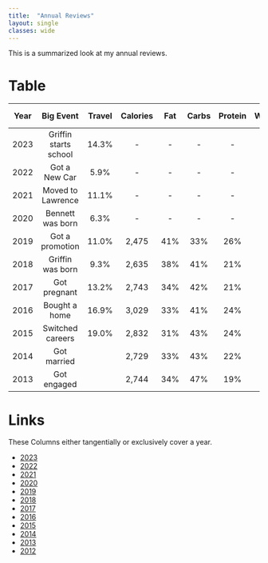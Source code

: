```yaml
---
title:  "Annual Reviews"
layout: single
classes: wide
---
```


This is a summarized look at my annual reviews.

# Table

| Year |       Big Event      | Travel | Calories |  Fat  | Carbs| Protein | Workouts  |   Bedtime  |    Wake   | Sleep Duration | Weight |
|:----:|:--------------------:|:------:|:--------:|:-----:|:----:|:-------:|:---------:|:----------:|:---------:|:--------------:|:------:|
| 2023 | Griffin starts school| 14.3%  | -        | -     | -    | -       |   152     | 11:35p     |  7:30a    |      7:11      |  224.5 |
| 2022 | Got a New Car        |  5.9%  | -        | -     | -    | -       |    86     | 11:29p     |  7:21a    |      7:03      |  219.2 |
| 2021 | Moved to Lawrence    | 11.1%  | -        | -     | -    | -       |    115    | 11:35p     |  7:26a    |      6:59      |  222.6 |
| 2020 | Bennett was born     |  6.3%  | -        | -     | -    | -       |    128    | 10:50p     |  6:34a    |      6:54      |  218.6 |
| 2019 | Got a promotion      | 11.0%  | 2,475    | 41%   |  33% | 26%     |    129    | 11:08p     |  6:16a    |      7:33      |  221.1 |
| 2018 | Griffin was born     |  9.3%  | 2,635    | 38%   |  41% | 21%     |     97    | 11:40p     |  6:05a    |      6:50      |  229.7 |
| 2017 | Got pregnant         | 13.2%  | 2,743    | 34%   |  42% | 21%     |    126    | 11:09p     |  6:25a    |      7:24      |  230.3 |
| 2016 | Bought a home        | 16.9%  | 3,029    | 33%   |  41% | 24%     |    159    | 11:17p     |  6:31a    |      7:22      |  228.2 |
| 2015 | Switched careers     | 19.0%  | 2,832    | 31%   |  43% | 24%     |     97    | 11:51p     |  7:10a    |      7:33      |  230.3 |
| 2014 | Got married          |        | 2,729    | 33%   |  43% | 22%     |     85    | 11:56p     |    -      |      7:29      |  229.6 |
| 2013 | Got engaged          |        | 2,744    | 34%   |  47% | 19%     |     58    |            |           |                |        |

# Links
These Columns either tangentially or exclusively cover a year.

- [2023](https://aarongilly.com/447/)
- [2022](https://aarongilly.com/427/)
- [2021](https://aarongilly.com/415/)
- [2020](https://aarongilly.com/404/)
- [2019](https://aarongilly.com/384/)
- [2018](https://aarongilly.com/359/)
- [2017](https://aarongilly.com/331/)
- [2016](https://aarongilly.com/304/)
- [2015](https://aarongilly.com/277/)
- [2014](https://aarongilly.com/226/)
- [2013](https://aarongilly.com/132/)
- [2012](https://aarongilly.com/55/)